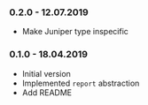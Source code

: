 
### 0.2.0 - 12.07.2019
* Make Juniper type inspecific

### 0.1.0 - 18.04.2019

* Initial version
* Implemented `report` abstraction
* Add README